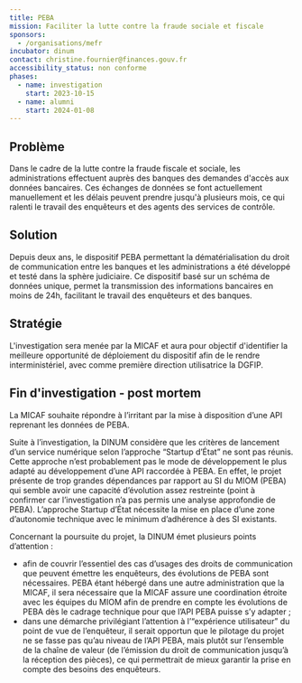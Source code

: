```yaml
---
title: PEBA
mission: Faciliter la lutte contre la fraude sociale et fiscale
sponsors:
  - /organisations/mefr
incubator: dinum
contact: christine.fournier@finances.gouv.fr
accessibility_status: non conforme
phases:
  - name: investigation
    start: 2023-10-15
  - name: alumni
    start: 2024-01-08
---
```

## Problème

Dans le cadre de la lutte contre la fraude fiscale et sociale, les administrations effectuent auprès des banques des demandes d'accès aux données bancaires. Ces échanges de données se font actuellement manuellement et les délais peuvent prendre jusqu'à plusieurs mois, ce qui ralenti le travail des enquêteurs et des agents des services de contrôle.

## Solution

Depuis deux ans, le dispositif PEBA permettant la dématérialisation du droit de communication entre les banques et les administrations a été développé et testé dans la sphère judiciaire. Ce dispositif basé sur un schéma de données unique, permet la transmission des informations bancaires en moins de 24h, facilitant le travail des enquêteurs et des banques.

## Stratégie

L'investigation sera menée par la MICAF et aura pour objectif d'identifier la meilleure opportunité de déploiement du dispositif afin de le rendre interministériel, avec comme première direction utilisatrice la DGFIP.

## Fin d'investigation - post mortem

La MICAF souhaite répondre à l’irritant par la mise à disposition d’une API reprenant les données de PEBA.

Suite à l’investigation, la DINUM considère que les critères de lancement d’un service numérique selon l’approche “Startup d’État” ne sont pas réunis. Cette approche n’est probablement pas le mode de développement le plus adapté au développement d’une API raccordée à PEBA. En effet, le projet présente de trop grandes dépendances par rapport au SI du MIOM (PEBA) qui semble avoir une capacité d’évolution assez restreinte (point à confirmer car l’investigation n’a pas permis une analyse approfondie de PEBA). L’approche Startup d’État nécessite la mise en place d’une zone d’autonomie technique avec le minimum d’adhérence à des SI existants.

Concernant la poursuite du projet, la DINUM émet plusieurs points d’attention :

- afin de couvrir l’essentiel des cas d’usages des droits de communication que peuvent émettre les enquêteurs, des évolutions de PEBA sont nécessaires. PEBA étant hébergé dans une autre administration que la MICAF, il sera nécessaire que la MICAF assure une coordination étroite avec les équipes du MIOM afin de prendre en compte les évolutions de PEBA dès le cadrage technique pour que l’API PEBA puisse s’y adapter ;
- dans une démarche privilégiant l’attention à l’“expérience utilisateur” du point de vue de l’enquêteur, il serait opportun que le pilotage du projet ne se fasse pas qu’au niveau de l’API PEBA, mais plutôt sur l’ensemble de la chaîne de valeur (de l’émission du droit de communication jusqu’à la réception des pièces), ce qui permettrait de mieux garantir la prise en compte des besoins des enquêteurs.